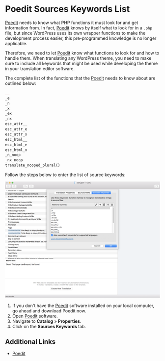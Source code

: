# Poedit Sources Keywords List

[Poedit](https://poedit.net) needs to know what PHP functions it must look for and get information from. In fact, [Poedit](https://poedit.net) knows by itself what to look for in a `.php` file, but since WordPress uses its own wrapper functions to make the development process easier, this pre-programmed knowledge is no longer applicable. 

Therefore, we need to let [Poedit](https://poedit.net) know what functions to look for and how to handle them. When translating any WordPress theme, you need to make sure to include all keywords that might be used while developing the theme in your translation editor software.

The complete list of the functions that the [Poedit](https://poedit.net) needs to know about are outlined below:

```php
__
_e
_n
_x
_ex
_nx
esc_attr__
esc_attr_e
esc_attr_x
esc_html__
esc_html_e
esc_html_x
_n_noop
_nx_noop
translate_nooped_plural()
```

Follow the steps below to enter the list of source keywords:

![Poedit Sources Keywords List](img/poedit-sources-keywords-list.png)

1. If you don't have the [Poedit](https://poedit.net) software installed on your local computer, go ahead and download Poedit now.
2. Open [Poedit](https://poedit.net) software.
3. Navigate to **Catalog** » **Properties**.
4. Click on the **Sources Keywords** tab.

## Additional Links

* [Poedit](https://poedit.net)
